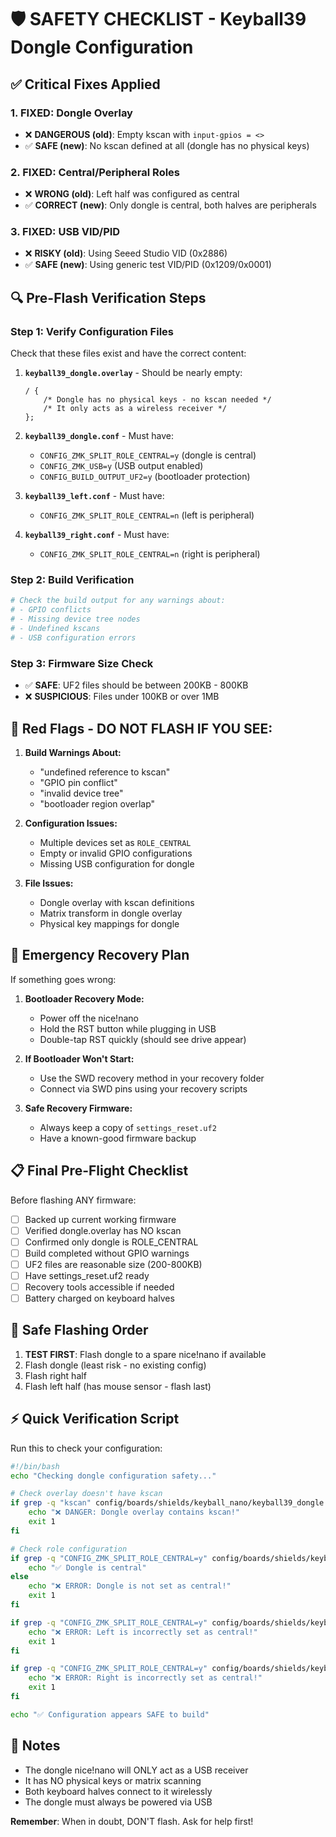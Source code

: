 # 🛡️ SAFETY CHECKLIST - Keyball39 Dongle Configuration

## ✅ Critical Fixes Applied

### 1. **FIXED: Dongle Overlay**
- ❌ **DANGEROUS (old)**: Empty kscan with `input-gpios = <>`
- ✅ **SAFE (new)**: No kscan defined at all (dongle has no physical keys)

### 2. **FIXED: Central/Peripheral Roles**
- ❌ **WRONG (old)**: Left half was configured as central
- ✅ **CORRECT (new)**: Only dongle is central, both halves are peripherals

### 3. **FIXED: USB VID/PID**
- ❌ **RISKY (old)**: Using Seeed Studio VID (0x2886)
- ✅ **SAFE (new)**: Using generic test VID/PID (0x1209/0x0001)

## 🔍 Pre-Flash Verification Steps

### Step 1: Verify Configuration Files
Check that these files exist and have the correct content:

1. **`keyball39_dongle.overlay`** - Should be nearly empty:
   ```dtsi
   / {
       /* Dongle has no physical keys - no kscan needed */
       /* It only acts as a wireless receiver */
   };
   ```

2. **`keyball39_dongle.conf`** - Must have:
   - `CONFIG_ZMK_SPLIT_ROLE_CENTRAL=y` (dongle is central)
   - `CONFIG_ZMK_USB=y` (USB output enabled)
   - `CONFIG_BUILD_OUTPUT_UF2=y` (bootloader protection)

3. **`keyball39_left.conf`** - Must have:
   - `CONFIG_ZMK_SPLIT_ROLE_CENTRAL=n` (left is peripheral)

4. **`keyball39_right.conf`** - Must have:
   - `CONFIG_ZMK_SPLIT_ROLE_CENTRAL=n` (right is peripheral)

### Step 2: Build Verification
```bash
# Check the build output for any warnings about:
# - GPIO conflicts
# - Missing device tree nodes
# - Undefined kscans
# - USB configuration errors
```

### Step 3: Firmware Size Check
- ✅ **SAFE**: UF2 files should be between 200KB - 800KB
- ❌ **SUSPICIOUS**: Files under 100KB or over 1MB

## 🚨 Red Flags - DO NOT FLASH IF YOU SEE:

1. **Build Warnings About:**
   - "undefined reference to kscan"
   - "GPIO pin conflict"
   - "invalid device tree"
   - "bootloader region overlap"

2. **Configuration Issues:**
   - Multiple devices set as `ROLE_CENTRAL`
   - Empty or invalid GPIO configurations
   - Missing USB configuration for dongle

3. **File Issues:**
   - Dongle overlay with kscan definitions
   - Matrix transform in dongle overlay
   - Physical key mappings for dongle

## 🔧 Emergency Recovery Plan

If something goes wrong:

1. **Bootloader Recovery Mode:**
   - Power off the nice!nano
   - Hold the RST button while plugging in USB
   - Double-tap RST quickly (should see drive appear)

2. **If Bootloader Won't Start:**
   - Use the SWD recovery method in your recovery folder
   - Connect via SWD pins using your recovery scripts

3. **Safe Recovery Firmware:**
   - Always keep a copy of `settings_reset.uf2`
   - Have a known-good firmware backup

## 📋 Final Pre-Flight Checklist

Before flashing ANY firmware:

- [ ] Backed up current working firmware
- [ ] Verified dongle.overlay has NO kscan
- [ ] Confirmed only dongle is ROLE_CENTRAL
- [ ] Build completed without GPIO warnings
- [ ] UF2 files are reasonable size (200-800KB)
- [ ] Have settings_reset.uf2 ready
- [ ] Recovery tools accessible if needed
- [ ] Battery charged on keyboard halves

## 🎯 Safe Flashing Order

1. **TEST FIRST**: Flash dongle to a spare nice!nano if available
2. Flash dongle (least risk - no existing config)
3. Flash right half
4. Flash left half (has mouse sensor - flash last)

## ⚡ Quick Verification Script

Run this to check your configuration:

```bash
#!/bin/bash
echo "Checking dongle configuration safety..."

# Check overlay doesn't have kscan
if grep -q "kscan" config/boards/shields/keyball_nano/keyball39_dongle.overlay; then
    echo "❌ DANGER: Dongle overlay contains kscan!"
    exit 1
fi

# Check role configuration
if grep -q "CONFIG_ZMK_SPLIT_ROLE_CENTRAL=y" config/boards/shields/keyball_nano/keyball39_dongle.conf; then
    echo "✅ Dongle is central"
else
    echo "❌ ERROR: Dongle is not set as central!"
    exit 1
fi

if grep -q "CONFIG_ZMK_SPLIT_ROLE_CENTRAL=y" config/boards/shields/keyball_nano/keyball39_left.conf; then
    echo "❌ ERROR: Left is incorrectly set as central!"
    exit 1
fi

if grep -q "CONFIG_ZMK_SPLIT_ROLE_CENTRAL=y" config/boards/shields/keyball_nano/keyball39_right.conf; then
    echo "❌ ERROR: Right is incorrectly set as central!"
    exit 1
fi

echo "✅ Configuration appears SAFE to build"
```

## 📝 Notes

- The dongle nice!nano will ONLY act as a USB receiver
- It has NO physical keys or matrix scanning
- Both keyboard halves connect to it wirelessly
- The dongle must always be powered via USB

**Remember**: When in doubt, DON'T flash. Ask for help first!